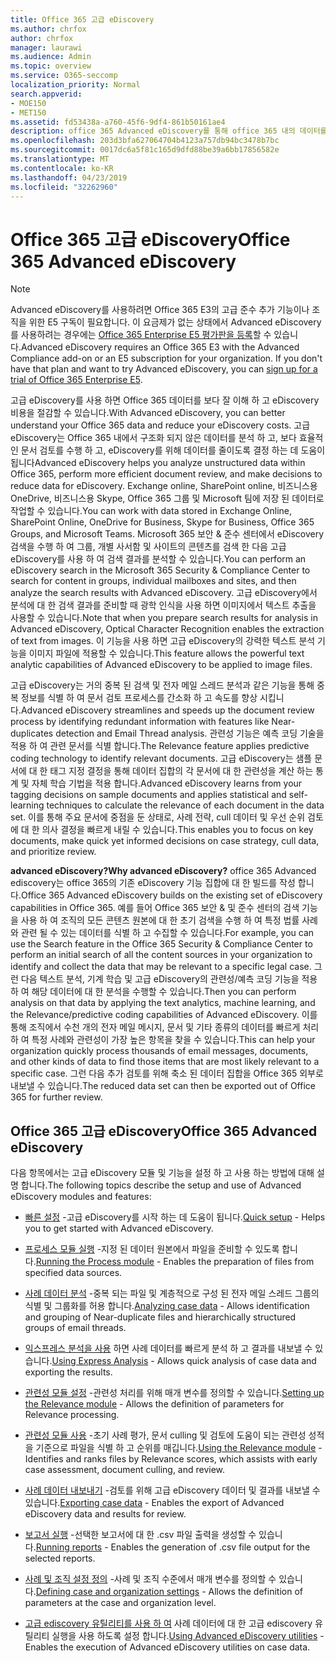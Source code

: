 ```yaml
---
title: Office 365 고급 eDiscovery
ms.author: chrfox
author: chrfox
manager: laurawi
ms.audience: Admin
ms.topic: overview
ms.service: O365-seccomp
localization_priority: Normal
search.appverid:
- MOE150
- MET150
ms.assetid: fd53438a-a760-45f6-9df4-861b50161ae4
description: office 365 Advanced eDiscovery를 통해 office 365 내의 데이터를 분석 하 고, 문서 검토를 간소화 하 고, 효율적인 eDiscovery를 결정 하는 데 도움이 되는 방법을 알아봅니다.
ms.openlocfilehash: 203d3bfa627064704b4123a757db94bc3478b7bc
ms.sourcegitcommit: 0017dc6a5f81c165d9dfd88be39a6bb17856582e
ms.translationtype: MT
ms.contentlocale: ko-KR
ms.lasthandoff: 04/23/2019
ms.locfileid: "32262960"
---
```

# <a name="office-365-advanced-ediscovery"></a><span data-ttu-id="633a4-103">Office 365 고급 eDiscovery</span><span class="sxs-lookup"><span data-stu-id="633a4-103">Office 365 Advanced eDiscovery</span></span>

> [!NOTE]
> <span data-ttu-id="633a4-p101">Advanced eDiscovery를 사용하려면 Office 365 E3의 고급 준수 추가 기능이나 조직을 위한 E5 구독이 필요합니다. 이 요금제가 없는 상태에서 Advanced eDiscovery를 사용하려는 경우에는 [Office 365 Enterprise E5 평가판을 등록](https://go.microsoft.com/fwlink/p/?LinkID=698279)할 수 있습니다.</span><span class="sxs-lookup"><span data-stu-id="633a4-p101">Advanced eDiscovery requires an Office 365 E3 with the Advanced Compliance add-on or an E5 subscription for your organization. If you don't have that plan and want to try Advanced eDiscovery, you can [sign up for a trial of Office 365 Enterprise E5](https://go.microsoft.com/fwlink/p/?LinkID=698279).</span></span> 
  
<span data-ttu-id="633a4-106">고급 eDiscovery를 사용 하면 Office 365 데이터를 보다 잘 이해 하 고 eDiscovery 비용을 절감할 수 있습니다.</span><span class="sxs-lookup"><span data-stu-id="633a4-106">With Advanced eDiscovery, you can better understand your Office 365 data and reduce your eDiscovery costs.</span></span> <span data-ttu-id="633a4-107">고급 eDiscovery는 Office 365 내에서 구조화 되지 않은 데이터를 분석 하 고, 보다 효율적인 문서 검토를 수행 하 고, eDiscovery를 위해 데이터를 줄이도록 결정 하는 데 도움이 됩니다</span><span class="sxs-lookup"><span data-stu-id="633a4-107">Advanced eDiscovery helps you analyze unstructured data within Office 365, perform more efficient document review, and make decisions to reduce data for eDiscovery.</span></span> <span data-ttu-id="633a4-108">Exchange online, SharePoint online, 비즈니스용 OneDrive, 비즈니스용 Skype, Office 365 그룹 및 Microsoft 팀에 저장 된 데이터로 작업할 수 있습니다.</span><span class="sxs-lookup"><span data-stu-id="633a4-108">You can work with data stored in Exchange Online, SharePoint Online, OneDrive for Business, Skype for Business, Office 365 Groups, and Microsoft Teams.</span></span> <span data-ttu-id="633a4-109">Microsoft 365 보안 &amp; 준수 센터에서 eDiscovery 검색을 수행 하 여 그룹, 개별 사서함 및 사이트의 콘텐츠를 검색 한 다음 고급 eDiscovery를 사용 하 여 검색 결과를 분석할 수 있습니다.</span><span class="sxs-lookup"><span data-stu-id="633a4-109">You can perform an eDiscovery search in the Microsoft 365 Security &amp; Compliance Center to search for content in groups, individual mailboxes and sites, and then analyze the search results with Advanced eDiscovery.</span></span> <span data-ttu-id="633a4-110">고급 eDiscovery에서 분석에 대 한 검색 결과를 준비할 때 광학 인식을 사용 하면 이미지에서 텍스트 추출을 사용할 수 있습니다.</span><span class="sxs-lookup"><span data-stu-id="633a4-110">Note that when you prepare search results for analysis in Advanced eDiscovery, Optical Character Recognition enables the extraction of text from images.</span></span> <span data-ttu-id="633a4-111">이 기능을 사용 하면 고급 eDiscovery의 강력한 텍스트 분석 기능을 이미지 파일에 적용할 수 있습니다.</span><span class="sxs-lookup"><span data-stu-id="633a4-111">This feature allows the powerful text analytic capabilities of Advanced eDiscovery to be applied to image files.</span></span>
  
<span data-ttu-id="633a4-112">고급 eDiscovery는 거의 중복 된 검색 및 전자 메일 스레드 분석과 같은 기능을 통해 중복 정보를 식별 하 여 문서 검토 프로세스를 간소화 하 고 속도를 향상 시킵니다.</span><span class="sxs-lookup"><span data-stu-id="633a4-112">Advanced eDiscovery streamlines and speeds up the document review process by identifying redundant information with features like Near-duplicates detection and Email Thread analysis.</span></span> <span data-ttu-id="633a4-113">관련성 기능은 예측 코딩 기술을 적용 하 여 관련 문서를 식별 합니다.</span><span class="sxs-lookup"><span data-stu-id="633a4-113">The Relevance feature applies predictive coding technology to identify relevant documents.</span></span> <span data-ttu-id="633a4-114">고급 eDiscovery는 샘플 문서에 대 한 태그 지정 결정을 통해 데이터 집합의 각 문서에 대 한 관련성을 계산 하는 통계 및 자체 학습 기법을 적용 합니다.</span><span class="sxs-lookup"><span data-stu-id="633a4-114">Advanced eDiscovery learns from your tagging decisions on sample documents and applies statistical and self-learning techniques to calculate the relevance of each document in the data set.</span></span> <span data-ttu-id="633a4-115">이를 통해 주요 문서에 중점을 둔 상태로, 사례 전략, cull 데이터 및 우선 순위 검토에 대 한 의사 결정을 빠르게 내릴 수 있습니다.</span><span class="sxs-lookup"><span data-stu-id="633a4-115">This enables you to focus on key documents, make quick yet informed decisions on case strategy, cull data, and prioritize review.</span></span>
  
 <span data-ttu-id="633a4-116">**advanced eDiscovery?**</span><span class="sxs-lookup"><span data-stu-id="633a4-116">**Why advanced eDiscovery?**</span></span> <span data-ttu-id="633a4-117">office 365 Advanced ediscovery는 office 365의 기존 eDiscovery 기능 집합에 대 한 빌드를 작성 합니다.</span><span class="sxs-lookup"><span data-stu-id="633a4-117">Office 365 Advanced eDiscovery builds on the existing set of eDiscovery capabilities in Office 365.</span></span> <span data-ttu-id="633a4-118">예를 들어 Office 365 보안 &amp; 및 준수 센터의 검색 기능을 사용 하 여 조직의 모든 콘텐츠 원본에 대 한 초기 검색을 수행 하 여 특정 법률 사례와 관련 될 수 있는 데이터를 식별 하 고 수집할 수 있습니다.</span><span class="sxs-lookup"><span data-stu-id="633a4-118">For example, you can use the Search feature in the Office 365 Security &amp; Compliance Center to perform an initial search of all the content sources in your organization to identify and collect the data that may be relevant to a specific legal case.</span></span> <span data-ttu-id="633a4-119">그런 다음 텍스트 분석, 기계 학습 및 고급 eDiscovery의 관련성/예측 코딩 기능을 적용 하 여 해당 데이터에 대 한 분석을 수행할 수 있습니다.</span><span class="sxs-lookup"><span data-stu-id="633a4-119">Then you can perform analysis on that data by applying the text analytics, machine learning, and the Relevance/predictive coding capabilities of Advanced eDiscovery.</span></span> <span data-ttu-id="633a4-120">이를 통해 조직에서 수천 개의 전자 메일 메시지, 문서 및 기타 종류의 데이터를 빠르게 처리 하 여 특정 사례와 관련성이 가장 높은 항목을 찾을 수 있습니다.</span><span class="sxs-lookup"><span data-stu-id="633a4-120">This can help your organization quickly process thousands of email messages, documents, and other kinds of data to find those items that are most likely relevant to a specific case.</span></span> <span data-ttu-id="633a4-121">그런 다음 추가 검토를 위해 축소 된 데이터 집합을 Office 365 외부로 내보낼 수 있습니다.</span><span class="sxs-lookup"><span data-stu-id="633a4-121">The reduced data set can then be exported out of Office 365 for further review.</span></span> 
  
## <a name="office-365-advanced-ediscovery"></a><span data-ttu-id="633a4-122">Office 365 고급 eDiscovery</span><span class="sxs-lookup"><span data-stu-id="633a4-122">Office 365 Advanced eDiscovery</span></span>

<span data-ttu-id="633a4-123">다음 항목에서는 고급 eDiscovery 모듈 및 기능을 설정 하 고 사용 하는 방법에 대해 설명 합니다.</span><span class="sxs-lookup"><span data-stu-id="633a4-123">The following topics describe the setup and use of Advanced eDiscovery modules and features:</span></span>
  
- <span data-ttu-id="633a4-124">[빠른 설정](quick-setup-for-advanced-ediscovery.md) -고급 eDiscovery를 시작 하는 데 도움이 됩니다.</span><span class="sxs-lookup"><span data-stu-id="633a4-124">[Quick setup](quick-setup-for-advanced-ediscovery.md) - Helps you to get started with Advanced eDiscovery.</span></span> 
    
- <span data-ttu-id="633a4-125">[프로세스 모듈 실행](run-the-process-module-in-advanced-ediscovery.md) -지정 된 데이터 원본에서 파일을 준비할 수 있도록 합니다.</span><span class="sxs-lookup"><span data-stu-id="633a4-125">[Running the Process module](run-the-process-module-in-advanced-ediscovery.md) - Enables the preparation of files from specified data sources.</span></span> 
    
- <span data-ttu-id="633a4-126">[사례 데이터 분석](analyze-case-data-with-advanced-ediscovery.md) -중복 되는 파일 및 계층적으로 구성 된 전자 메일 스레드 그룹의 식별 및 그룹화를 허용 합니다.</span><span class="sxs-lookup"><span data-stu-id="633a4-126">[Analyzing case data](analyze-case-data-with-advanced-ediscovery.md) - Allows identification and grouping of Near-duplicate files and hierarchically structured groups of email threads.</span></span> 

- <span data-ttu-id="633a4-127">[익스프레스 분석을 사용](use-express-analysis-in-advanced-ediscovery.md) 하면 사례 데이터를 빠르게 분석 하 고 결과를 내보낼 수 있습니다.</span><span class="sxs-lookup"><span data-stu-id="633a4-127">[Using Express Analysis](use-express-analysis-in-advanced-ediscovery.md) - Allows quick analysis of case data and exporting the results.</span></span> 
    
- <span data-ttu-id="633a4-128">[관련성 모듈 설정](manage-relevance-setup-in-advanced-ediscovery.md) -관련성 처리를 위해 매개 변수를 정의할 수 있습니다.</span><span class="sxs-lookup"><span data-stu-id="633a4-128">[Setting up the Relevance module](manage-relevance-setup-in-advanced-ediscovery.md) - Allows the definition of parameters for Relevance processing.</span></span> 
    
- <span data-ttu-id="633a4-129">[관련성 모듈 사용](use-relevance-in-advanced-ediscovery.md) -초기 사례 평가, 문서 culling 및 검토에 도움이 되는 관련성 성적을 기준으로 파일을 식별 하 고 순위를 매깁니다.</span><span class="sxs-lookup"><span data-stu-id="633a4-129">[Using the Relevance module](use-relevance-in-advanced-ediscovery.md) - Identifies and ranks files by Relevance scores, which assists with early case assessment, document culling, and review.</span></span> 
    
- <span data-ttu-id="633a4-130">[사례 데이터 내보내기](export-case-data-in-advanced-ediscovery.md) -검토를 위해 고급 eDiscovery 데이터 및 결과를 내보낼 수 있습니다.</span><span class="sxs-lookup"><span data-stu-id="633a4-130">[Exporting case data](export-case-data-in-advanced-ediscovery.md) - Enables the export of Advanced eDiscovery data and results for review.</span></span> 
    
- <span data-ttu-id="633a4-131">[보고서 실행](run-reports-in-advanced-ediscovery.md) -선택한 보고서에 대 한 .csv 파일 출력을 생성할 수 있습니다.</span><span class="sxs-lookup"><span data-stu-id="633a4-131">[Running reports](run-reports-in-advanced-ediscovery.md) - Enables the generation of .csv file output for the selected reports.</span></span> 
    
- <span data-ttu-id="633a4-132">[사례 및 조직 설정 정의](define-case-and-tenant-settings-in-advanced-ediscovery.md) -사례 및 조직 수준에서 매개 변수를 정의할 수 있습니다.</span><span class="sxs-lookup"><span data-stu-id="633a4-132">[Defining case and organization settings](define-case-and-tenant-settings-in-advanced-ediscovery.md) - Allows the definition of parameters at the case and organization level.</span></span> 
    
- <span data-ttu-id="633a4-133">[고급 ediscovery 유틸리티를 사용 하 여](use-advanced-ediscovery-utilities.md) 사례 데이터에 대 한 고급 ediscovery 유틸리티 실행을 사용 하도록 설정 합니다.</span><span class="sxs-lookup"><span data-stu-id="633a4-133">[Using Advanced eDiscovery utilities](use-advanced-ediscovery-utilities.md) - Enables the execution of  Advanced eDiscovery utilities on case data.</span></span> 
